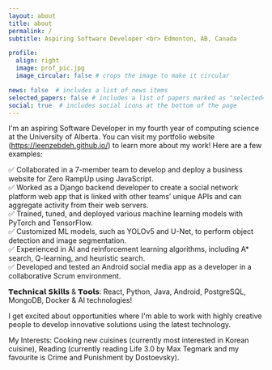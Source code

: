 ```yaml
---
layout: about
title: about
permalink: /
subtitle: Aspiring Software Developer <br> Edmonton, AB, Canada

profile:
  align: right
  image: prof_pic.jpg
  image_circular: false # crops the image to make it circular

news: false  # includes a list of news items
selected_papers: false # includes a list of papers marked as "selected={true}"
social: true  # includes social icons at the bottom of the page
---
```


I'm an aspiring Software Developer in my fourth year of computing science at the University of Alberta. 
You can visit my portfolio website (https://leenzebdeh.github.io/) to learn more about my work! Here are a few examples:

✅ Collaborated in a 7-member team to develop and deploy a business website for Zero RampUp using JavaScript. <br>
✅ Worked as a Django backend developer to create a social network platform web app that is linked with other teams’  unique APIs and can aggregate activity from their web servers. <br>
✅ Trained, tuned, and deployed various machine learning models with PyTorch and TensorFlow. <br>
✅ Customized ML models, such as YOLOv5 and U-Net, to perform object detection and image segmentation. <br>
✅ Experienced in AI and reinforcement learning algorithms, including A* search, Q-learning, and heuristic search. <br>
✅ Developed and tested an Android social media app as a developer in a collaborative Scrum environment.

𝗧𝗲𝗰𝗵𝗻𝗶𝗰𝗮𝗹 𝗦𝗸𝗶𝗹𝗹𝘀 & 𝗧𝗼𝗼𝗹𝘀: React, Python, Java, Android, PostgreSQL, MongoDB, Docker & AI technologies!

I get excited about opportunities where I'm able to work with highly creative people to develop innovative solutions using the latest technology.

My Interests: Cooking new cuisines (currently most interested in Korean cuisine), Reading (currently reading Life 3.0 by Max Tegmark and my favourite is Crime and Punishment by Dostoevsky).